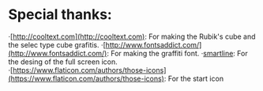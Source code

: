 # Special thanks:

·[http://cooltext.com](http://cooltext.com): For making the Rubik's cube and the selec type cube grafitis.
·[http://www.fontsaddict.com/](http://www.fontsaddict.com/): For making the graffiti font.
·[smartline](https://www.flaticon.com/authors/smartline): For the desing of the full screen icon.
·[https://www.flaticon.com/authors/those-icons](https://www.flaticon.com/authors/those-icons): For the start icon